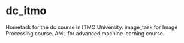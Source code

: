# dc_itmo
Hometask for the dc course in ITMO University.
image_task for Image Processing course.
AML for advanced machine learning course.
